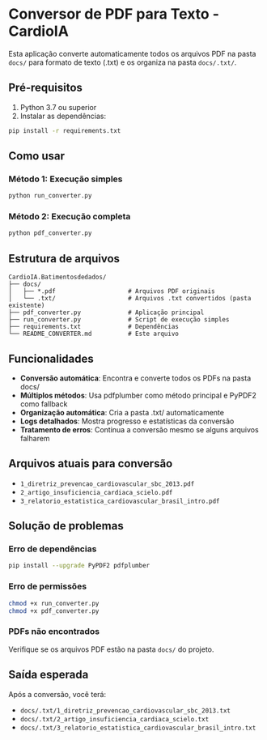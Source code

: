 # Conversor de PDF para Texto - CardioIA

Esta aplicação converte automaticamente todos os arquivos PDF na pasta `docs/` para formato de texto (.txt) e os organiza na pasta `docs/.txt/`.

## Pré-requisitos

1. Python 3.7 ou superior
2. Instalar as dependências:

```bash
pip install -r requirements.txt
```

## Como usar

### Método 1: Execução simples
```bash
python run_converter.py
```

### Método 2: Execução completa
```bash
python pdf_converter.py
```

## Estrutura de arquivos

```
CardioIA.Batimentosdedados/
├── docs/
│   ├── *.pdf                    # Arquivos PDF originais
│   └── .txt/                    # Arquivos .txt convertidos (pasta existente)
├── pdf_converter.py             # Aplicação principal
├── run_converter.py             # Script de execução simples
├── requirements.txt             # Dependências
└── README_CONVERTER.md          # Este arquivo
```

## Funcionalidades

- **Conversão automática**: Encontra e converte todos os PDFs na pasta docs/
- **Múltiplos métodos**: Usa pdfplumber como método principal e PyPDF2 como fallback
- **Organização automática**: Cria a pasta .txt/ automaticamente
- **Logs detalhados**: Mostra progresso e estatísticas da conversão
- **Tratamento de erros**: Continua a conversão mesmo se alguns arquivos falharem

## Arquivos atuais para conversão

- `1_diretriz_prevencao_cardiovascular_sbc_2013.pdf`
- `2_artigo_insuficiencia_cardiaca_scielo.pdf`  
- `3_relatorio_estatistica_cardiovascular_brasil_intro.pdf`

## Solução de problemas

### Erro de dependências
```bash
pip install --upgrade PyPDF2 pdfplumber
```

### Erro de permissões
```bash
chmod +x run_converter.py
chmod +x pdf_converter.py
```

### PDFs não encontrados
Verifique se os arquivos PDF estão na pasta `docs/` do projeto.

## Saída esperada

Após a conversão, você terá:
- `docs/.txt/1_diretriz_prevencao_cardiovascular_sbc_2013.txt`
- `docs/.txt/2_artigo_insuficiencia_cardiaca_scielo.txt`
- `docs/.txt/3_relatorio_estatistica_cardiovascular_brasil_intro.txt`

